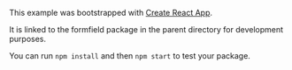 This example was bootstrapped with [Create React App](https://github.com/facebook/create-react-app).

It is linked to the formfield package in the parent directory for development purposes.

You can run `npm install` and then `npm start` to test your package.
